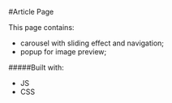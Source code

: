 #Article Page

This page contains:

- carousel with sliding effect and navigation;
- popup for image preview;

#####Built with:

- JS
- CSS
